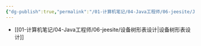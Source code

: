 ```yaml
---
{"dg-publish":true,"permalink":"/01-计算机笔记/04-Java工程师/06-jeesite/Jessite 树形表实例/","tags":["personal/blog","program/backend/framework/jeesite"]}
---
```


- [[01-计算机笔记/04-Java工程师/06-jeesite/设备树形表设计\|设备树形表设计]]
